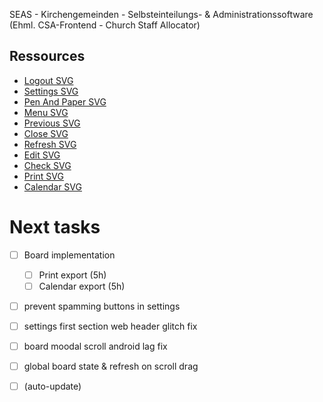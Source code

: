 SEAS - Kirchengemeinden - Selbsteinteilungs- & Administrationssoftware (Ehml. CSA-Frontend - Church Staff Allocator)

## Ressources

- [Logout SVG](https://www.svgrepo.com/svg/115080/logout)
- [Settings SVG](https://www.svgrepo.com/svg/11478/settings)
- [Pen And Paper SVG](https://www.svgrepo.com/svg/41783/pen-and-paper)
- [Menu SVG](https://www.svgrepo.com/svg/3034/menu)
- [Previous SVG](https://www.svgrepo.com/svg/79187/left-arrow)
- [Close SVG](https://www.svgrepo.com/svg/30681/close)
- [Refresh SVG](https://www.svgrepo.com/svg/76889/refresh)
- [Edit SVG](https://www.svgrepo.com/svg/56967/edit)
- [Check SVG](https://www.svgrepo.com/svg/125862/check)
- [Print SVG](https://www.svgrepo.com/svg/476458/print)
- [Calendar SVG](https://www.svgrepo.com/svg/511575/calendar-1322)

# Next tasks

- [ ] Board implementation

  - [ ] Print export (5h)
  - [ ] Calendar export (5h)

- [ ] prevent spamming buttons in settings
- [ ] settings first section web header glitch fix
- [ ] board moodal scroll android lag fix
- [ ] global board state & refresh on scroll drag
- [ ] (auto-update)
